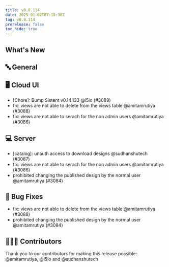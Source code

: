 ```yaml
---
title: v0.8.114
date: 2025-01-02T07:18:30Z
tag: v0.8.114
prerelease: false
toc_hide: true
---
```


## What's New
## 🔤 General
## 🖥 Cloud UI

- [Chore]: Bump Sistent v0.14.133 @l5io (#3089)
- fix: views are not able to delete from the views table @amitamrutiya (#3088)
- fix: views are not able to serach for the non admin users @amitamrutiya (#3086)

## 💻 Server

- [catalog]: unauth access to download designs @sudhanshutech (#3087)
- fix: views are not able to serach for the non admin users @amitamrutiya (#3086)
- prohibited changing the published design by the normal user @amitamrutiya (#3084)

## 🐛 Bug Fixes

- fix: views are not able to delete from the views table @amitamrutiya (#3088)
- prohibited changing the published design by the normal user @amitamrutiya (#3084)

## 👨🏽‍💻 Contributors

Thank you to our contributors for making this release possible:
@amitamrutiya, @l5io and @sudhanshutech

